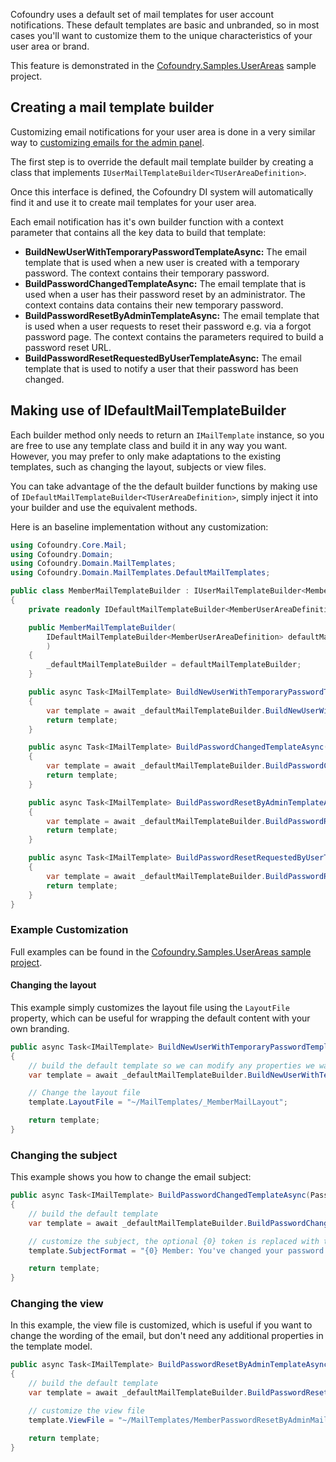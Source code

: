 ﻿Cofoundry uses a default set of mail templates for user account notifications. These default templates are basic and unbranded, so in most cases you'll want to customize them to the unique characteristics of your user area or brand.

This feature is demonstrated in the [Cofoundry.Samples.UserAreas](https://github.com/cofoundry-cms/Cofoundry.Samples.UserAreas) sample project.

## Creating a mail template builder

Customizing email notifications for your user area is done in a very similar way to [customizing emails for the admin panel](/admin-panel/email-notification-customization).

The first step is to override the default mail template builder by creating a class that implements `IUserMailTemplateBuilder<TUserAreaDefinition>`.

Once this interface is defined, the Cofoundry DI system will automatically find it and use it to create mail templates for your user area.

Each email notification has it's own builder function with a context parameter that contains all the key data to build that template:

- **BuildNewUserWithTemporaryPasswordTemplateAsync:** The email template that is used when a new user is created with a temporary password. The context contains their temporary password.
- **BuildPasswordChangedTemplateAsync:** The email template that is used when a user has their password reset by an administrator. The context contains data contains their new temporary password.
- **BuildPasswordResetByAdminTemplateAsync:** The email template that is used when a user requests to reset their password e.g. via a forgot password page. The context contains the parameters required to build a password reset URL.  
- **BuildPasswordResetRequestedByUserTemplateAsync:** The email template that is used to notify a user that their password has been changed.

## Making use of IDefaultMailTemplateBuilder

Each builder method only needs to return an `IMailTemplate` instance, so you are free to use any template class and build it in any way you want. However, you may prefer to only make adaptations to the existing templates, such as changing the layout, subjects or view files.

You can take advantage of the the default builder functions by making use of `IDefaultMailTemplateBuilder<TUserAreaDefinition>`, simply inject it into your builder and use the equivalent methods.

Here is an baseline implementation without any customization:

```csharp
using Cofoundry.Core.Mail;
using Cofoundry.Domain;
using Cofoundry.Domain.MailTemplates;
using Cofoundry.Domain.MailTemplates.DefaultMailTemplates;

public class MemberMailTemplateBuilder : IUserMailTemplateBuilder<MemberUserAreaDefinition>
{
    private readonly IDefaultMailTemplateBuilder<MemberUserAreaDefinition> _defaultMailTemplateBuilder;

    public MemberMailTemplateBuilder(
        IDefaultMailTemplateBuilder<MemberUserAreaDefinition> defaultMailTemplateBuilder
        )
    {
        _defaultMailTemplateBuilder = defaultMailTemplateBuilder;
    }

    public async Task<IMailTemplate> BuildNewUserWithTemporaryPasswordTemplateAsync(NewUserWithTemporaryPasswordTemplateBuilderContext context)
    {
        var template = await _defaultMailTemplateBuilder.BuildNewUserWithTemporaryPasswordTemplateAsync(context);
        return template;
    }

    public async Task<IMailTemplate> BuildPasswordChangedTemplateAsync(PasswordChangedTemplateBuilderContext context)
    {
        var template = await _defaultMailTemplateBuilder.BuildPasswordChangedTemplateAsync(context);
        return template;
    }

    public async Task<IMailTemplate> BuildPasswordResetByAdminTemplateAsync(PasswordResetByAdminTemplateBuilderContext context)
    {
        var template = await _defaultMailTemplateBuilder.BuildPasswordResetByAdminTemplateAsync(context);
        return template;
    }

    public async Task<IMailTemplate> BuildPasswordResetRequestedByUserTemplateAsync(PasswordResetRequestedByUserTemplateBuilderContext context)
    {
        var template = await _defaultMailTemplateBuilder.BuildPasswordResetRequestedByUserTemplateAsync(context);
        return template;
    }
}
```

### Example Customization

Full examples can be found in the [Cofoundry.Samples.UserAreas sample project](https://github.com/cofoundry-cms/Cofoundry.Samples.UserAreas).

#### Changing the layout

This example simply customizes the layout file using the `LayoutFile` property, which can be useful for wrapping the default content with your own branding.

```csharp
public async Task<IMailTemplate> BuildNewUserWithTemporaryPasswordTemplateAsync(NewUserWithTemporaryPasswordTemplateBuilderContext context)
{
    // build the default template so we can modify any properties we want to customize
    var template = await _defaultMailTemplateBuilder.BuildNewUserWithTemporaryPasswordTemplateAsync(context);

    // Change the layout file
    template.LayoutFile = "~/MailTemplates/_MemberMailLayout";

    return template;
}
```

### Changing the subject

This example shows you how to change the email subject:

```csharp
public async Task<IMailTemplate> BuildPasswordChangedTemplateAsync(PasswordChangedTemplateBuilderContext context)
{
    // build the default template
    var template = await _defaultMailTemplateBuilder.BuildPasswordChangedTemplateAsync(context);

    // customize the subject, the optional {0} token is replaced with the application name
    template.SubjectFormat = "{0} Member: You've changed your password!";

    return template;
}
```

### Changing the view

In this example, the view file is customized, which is useful if you want to change the wording of the email, but don't need any additional properties in the template model.

```csharp
public async Task<IMailTemplate> BuildPasswordResetByAdminTemplateAsync(PasswordResetByAdminTemplateBuilderContext context)
{
    // build the default template
    var template = await _defaultMailTemplateBuilder.BuildPasswordResetByAdminTemplateAsync(context);

    // customize the view file
    template.ViewFile = "~/MailTemplates/MemberPasswordResetByAdminMailTemplate";

    return template;
}
```